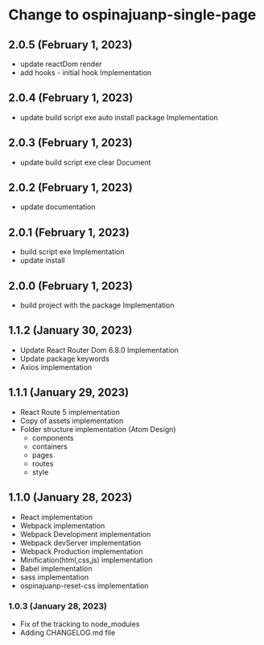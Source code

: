 # Change to ospinajuanp-single-page

## 2.0.5 (February 1, 2023)
* update reactDom render
* add hooks - initial hook Implementation

## 2.0.4 (February 1, 2023)
* update build script exe auto install package Implementation

## 2.0.3 (February 1, 2023)
* update build script exe clear Document

## 2.0.2 (February 1, 2023)
* update documentation

## 2.0.1 (February 1, 2023)
* build script exe Implementation
* update install

## 2.0.0 (February 1, 2023)
* build project with the package Implementation

## 1.1.2 (January 30, 2023)

* Update React Router Dom 6.8.0 Implementation
* Update package keywords
* Axios implementation

## 1.1.1 (January 29, 2023)

* React Route 5 implementation
* Copy of assets implementation
* Folder structure implementation (Atom Design)
    - components 
    - containers 
    - pages 
    - routes
    - style

## 1.1.0 (January 28, 2023)

* React implementation
* Webpack implementation
* Webpack Development implementation
* Webpack devServer implementation
* Webpack Production implementation
* Minification(html,css,js) implementation
* Babel implementation
* sass implementation
* ospinajuanp-reset-css implementation

### 1.0.3 (January 28, 2023)

* Fix of the tracking to node_modules
* Adding CHANGELOG.md file